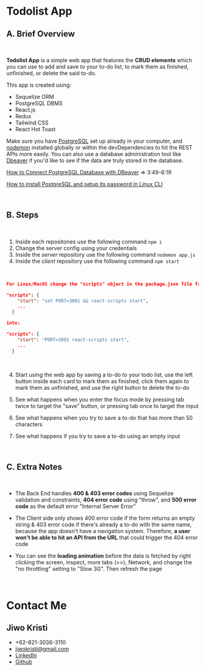 # Todolist App

## A. Brief Overview

<br>

<b>Todolist App</b> is a simple web app that features the <b>CRUD elements</b> which you can use to add and save to your to-do list, to mark them as finished, unfinished, or delete the said to-do.

This app is created using:

- Sequelize ORM
- PostgreSQL DBMS
- React.js
- Redux
- Tailwind CSS
- React Hot Toast

Make sure you have [PostgreSQL](https://www.postgresql.org/download/) set up already in your computer, and [nodemon](https://www.npmjs.com/package/nodemon) installed globally or within the devDependencies to hit the REST APIs more easily. You can also use a database administration tool like [Dbeaver](https://dbeaver.io/) if you'd like to see if the data are truly stored in the database.

[How to Connect PostgreSQL Database with DBeaver](https://www.youtube.com/watch?v=zYhv1Dj8Gmw&ab_channel=E-MultiSkillsDatabaseTutorials) => 3:49-6:19

[How to install PostgreSQL and setup its password in Linux CLI](https://www.youtube.com/watch?v=ayd2iEV-glY&t=252s&ab_channel=OSTechHelp)

<br>

## B. Steps

<br>

1. Inside each repositories use the following command `npm i`
2. Change the server config using your credentials
3. Inside the <i>server</i> repository use the following command `nodemon app.js`
4. Inside the <i>client</i> repository use the following command `npm start`

<br>

```json
For Linux/MacOS change the "scripts" object in the package.json file from:

"scripts": {
    "start": "set PORT=3001 && react-scripts start",
    ...
  }

into:

"scripts": {
    "start": "PORT=3001 react-scripts start",
    ...
  }

```

<br>

4. Start using the web app by saving a to-do to your todo list, use the left button inside each card to mark them as finished, click them again to mark them as unfinished, and use the right button to delete the to-do

5. See what happens when you enter the focus mode by pressing tab twice to target the "save" button, or pressing tab once to target the input

6. See what happens when you try to save a to-do that has more than 50 characters

7. See what happens if you try to save a to-do using an empty input

<br>

## C. Extra Notes

<br>

- The Back End handles <b>400 & 403 error codes</b> using Sequelize validation and constraints, <b>404 error code</b> using "throw", and <b>500 error code</b> as the default error "Internal Server Error"

- The Client side only shows 400 error code if the form returns an empty string & 403 error code if there's already a to-do with the same name, because the app doesn't have a navigation system. Therefore, <b>a user won't be able to hit an API from the URL</b> that could trigger the 404 error code

- You can see the <b>loading animation</b> before the data is fetched by right clicking the screen, inspect, more tabs (>>), Network, and change the "no throttling" setting to "Slow 3G". Then refresh the page

<br>

# Contact Me

## Jiwo Kristi

- +62-821-3036-3110
- jiwokristi@gmail.com
- [LinkedIn](https://www.linkedin.com/in/jiwokristi/)
- [Github](https://github.com/jiwokristi)
